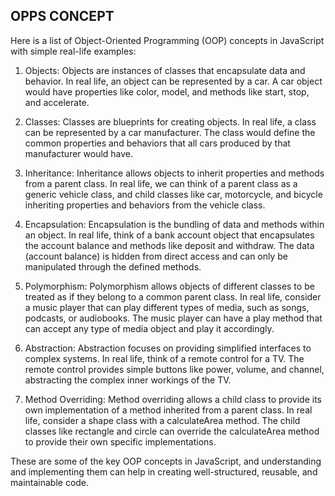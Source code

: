 ## OPPS CONCEPT

Here is a list of Object-Oriented Programming (OOP) concepts in JavaScript with simple real-life examples:

1. Objects:
   Objects are instances of classes that encapsulate data and behavior.
   In real life, an object can be represented by a car. A car object would have properties like color, model, and methods like start, stop, and accelerate.

2. Classes:
   Classes are blueprints for creating objects. In real life, a class can be represented by a car manufacturer.
   The class would define the common properties and behaviors that all cars produced by that manufacturer would have.

3. Inheritance:
   Inheritance allows objects to inherit properties and methods from a parent class.
   In real life, we can think of a parent class as a generic vehicle class, and child classes like car, motorcycle, and bicycle inheriting properties and behaviors from the vehicle class.

4. Encapsulation:
   Encapsulation is the bundling of data and methods within an object.
   In real life, think of a bank account object that encapsulates the account balance and methods like deposit and withdraw.
   The data (account balance) is hidden from direct access and can only be manipulated through the defined methods.

5. Polymorphism: 
  Polymorphism allows objects of different classes to be treated as if they belong to a common parent class. 
  In real life, consider a music player that can play different types of media, such as songs, podcasts, or audiobooks. 
  The music player can have a play method that can accept any type of media object and play it accordingly.

6. Abstraction:
   Abstraction focuses on providing simplified interfaces to complex systems. In real life, think of a remote control for a TV.
   The remote control provides simple buttons like power, volume, and channel, abstracting the complex inner workings of the TV.

7. Method Overriding:
   Method overriding allows a child class to provide its own implementation of a method inherited from a parent class.
   In real life, consider a shape class with a calculateArea method. The child classes like rectangle and circle can override the calculateArea method to provide their own specific implementations.

These are some of the key OOP concepts in JavaScript, and understanding and implementing them can help in creating well-structured, reusable, and maintainable code.

